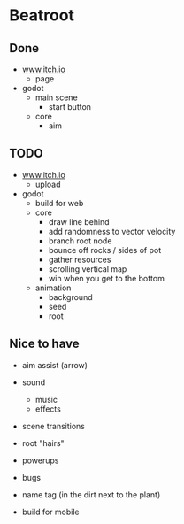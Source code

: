 # Beatroot

## Done

- www.itch.io
  - page
- godot
  - main scene
    - start button
  - core
    - aim

## TODO

- www.itch.io
  - upload
- godot
  - build for web
  - core
    - draw line behind
    - add randomness to vector velocity
    - branch root node
    - bounce off rocks / sides of pot
    - gather resources
    - scrolling vertical map
    - win when you get to the bottom
  - animation
    - background
    - seed
    - root

## Nice to have

- aim assist (arrow)

- sound
  - music
  - effects
- scene transitions
- root "hairs"
- powerups
- bugs
- name tag (in the dirt next to the plant)
- build for mobile